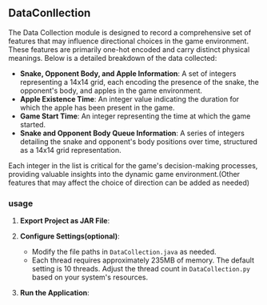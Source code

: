 ## DataConllection

The Data Collection module is designed to record a comprehensive set of features that may influence directional choices in the game environment. These features are primarily one-hot encoded and carry distinct physical meanings. Below is a detailed breakdown of the data collected:

- **Snake, Opponent Body, and Apple Information**: A set of integers representing a 14x14 grid, each encoding the presence of the snake, the opponent's body, and apples in the game environment.
- **Apple Existence Time**: An integer value indicating the duration for which the apple has been present in the game.
- **Game Start Time**: An integer representing the time at which the game started.
- **Snake and Opponent Body Queue Information**: A series of integers detailing the snake and opponent's body positions over time, structured as a 14x14 grid representation.

Each integer in the list is critical for the game's decision-making processes, providing valuable insights into the dynamic game environment.(Other features that may affect the choice of direction can be added as needed)

### usage

1. **Export Project as JAR File**:

2. **Configure Settings(optional)**:

   - Modify the file paths in `DataCollection.java` as needed.
   - Each thread requires approximately 235MB of memory. The default setting is 10 threads. Adjust the thread count in `DataCollection.py` based on your system's resources.

3. **Run the Application**:
